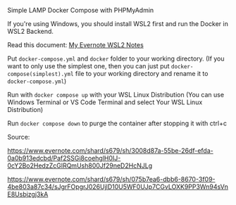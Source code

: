 Simple LAMP Docker Compose with PHPMyAdmin

If you're using Windows, you should install WSL2 first and run the Docker in WSL2 Backend.

Read this document: [My Evernote WSL2 Notes](https://www.evernote.com/shard/s679/sh/8ffeb454-d927-fb61-0578-b37ac6945eae/eFgl1wLr9dJvMFLAV-FQMDNUZBGUUAH5SWh-fiK7nsP5L2TwyyGV37VJNQ)

Put `docker-compose.yml` and `docker` folder to your working directory.
(If you want to only use the simplest one, then you can just put `docker-compose(simplest).yml` file to your working directory and rename it to `docker-compose.yml`)

Run with `docker compose up` with your WSL Linux Distribution (You can use Windows Terminal or VS Code Terminal and select Your WSL Linux Distribution)

Run `docker compose down` to purge the container after stopping it with ctrl+c

Source:

https://www.evernote.com/shard/s679/sh/3008d87a-55be-26df-efda-0a0b913edcbd/Paf2SSGi8coehglH0IJ-0cY2Bo2HedzZcGIRQmUsh800Jf29neD2HcNJLg

https://www.evernote.com/shard/s679/sh/075b7ea6-dbb6-8670-3f09-4be803a87c34/sJgrFOpgrJ026UjlD10U5WF0UJp7CGvLOXK9PP3Wn94sVnE8Usbjzgj3kA


